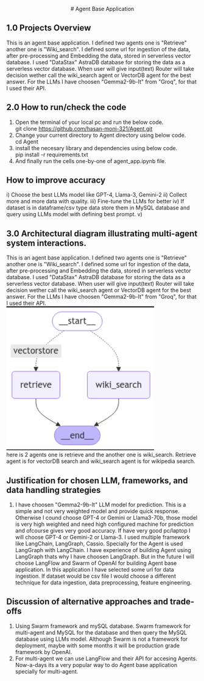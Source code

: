 <p align="center">
# Agent Base Application
</p>

## 1.0 Projects Overview 
This is an agent base application. I defined two agents one is "Retrieve" another one is "Wiki_search". I defined some url for ingestion of the data, after pre-processing and Embedding the data, stored in serverless vector database. I used "DataStax" AstraDB database for storing the data as a serverless vector database. When user will give input(text) Router will take decision wether call the wiki_search agent or VectorDB agent for the best answer. For the LLMs I have choosen "Gemma2-9b-It" from "Groq", for that I used their API.   


## 2.0 How to run/check the code 
1. Open the terminal of your local pc and run the below code.  
   git clone https://github.com/hasan-moni-321/Agent.git
2. Change your current directory to Agent directory using below code.  
   cd Agent
3. install the necesary library and dependencies using below code.  
   pip install -r requirements.txt
4. And finally run the cells one-by-one of agent_app.ipynb file.   

 

## How to improve accuracy 
i) Choose the best LLMs model like GPT-4, Llama-3, Gemini-2
ii) Collect more and more data with quality.
iii) Fine-tune the LLMs for better 
iv) If dataset is in dataframe/csv type data store them in MySQL database and query using LLMs model with defining best prompt. 
v) 

## 3.0 Architectural diagram illustrating multi-agent system interactions.  
This is an agent base application. I defined two agents one is "Retrieve" another one is "Wiki_search". I defined some url for ingestion of the data, after pre-processing and Embedding the data, stored in serverless vector database. I used "DataStax" AstraDB database for storing the data as a serverless vector database. When user will give input(text) Router will take decision wether call the wiki_search agent or VectorDB agent for the best answer. For the LLMs I have choosen "Gemma2-9b-It" from "Groq", for that I used their API.  
![alt text](https://github.com/hasan-moni-321/Agent/blob/main/images/Screenshot%20from%202024-12-14%2023-34-48.png)  
here is 2 agents one is retrieve and the another one is wiki_search. Retrieve agent is for vectorDB search and wiki_search agent is for wikipedia search. 

## Justification for chosen LLM, frameworks, and data handling strategies  
1. I have choosen "Gemma2-9b-It" LLM model for prediction. This is a simple and not very weighted model and provide quick response. Otherwise I cound choose GPT-4 or Gemini or Llama3-70b, those model is very high weighted and need high configured machine for prediction and ofcourse gives very good accuracy. If have very good pc/laptop I will choose GPT-4 or Gemini-2 or Llama-3.
I used multiple framework like LangChain, LangGraph, Cassio. Specially for the Agent is used LangGraph with LangChain. I have experience of building Agent using LangGraph thats why I have choosen LangGraph. But in the future I will choose LangFlow and Swarm of OpenAI for building Agent base application.
In this application I have selected some url for data ingestion. If dataset would be csv file I would choose a different technique for data ingestion, data preprocessing, feature engineering. 

## Discussion of alternative approaches and trade-offs   
1. Using Swarm framework and mySQL database. Swarm framework for multi-agent and MySQL for the database and then query the MySQL database using LLMs model. Although Swarm is not a framework for deployment, maybe with some months it will be production grade framework by OpenAI. 
2. For multi-agent we can use LangFlow and their API for accesing Agents. Now-a-days its a very popular way to do Agent base application specially for multi-agent. 

